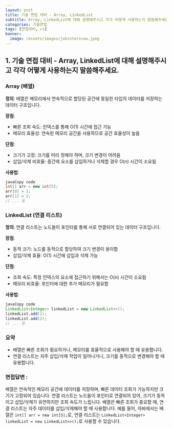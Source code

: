 ```yaml
---
layout: post
title: 기술 면접 대비 - Array, LinkedList
subtitle: Array, LinkedList에 대해 설명해주시고 각각 어떻게 사용하는지 말씀해주세요.
categories: 기술면접
tags: [면접대비, cs]
banner:
  image: /assets/images/jobinterview.jpeg
---
```


## 1. 기술 면접 대비 - Array, LinkedList에 대해 설명해주시고 각각 어떻게 사용하는지 말씀해주세요.

### Array (배열)

**정의**: 배열은 메모리에서 연속적으로 할당된 공간에 동일한 타입의 데이터를 저장하는 데이터 구조입니다.

**장점**:

- 빠른 조회 속도: 인덱스를 통해 O(1) 시간에 접근 가능
- 메모리 효율성: 연속된 메모리 공간을 사용하므로 공간 효율성이 높음

**단점**:

- 크기가 고정: 크기를 미리 정해야 하며, 크기 변경이 어려움
- 삽입/삭제 비효율: 중간에 요소를 삽입하거나 삭제할 경우 O(n) 시간이 소요됨

**사용법**:

```java
javaCopy code
int[] arr = new int[5];
arr[0] = 1;
arr[1] = 2;
// ... 등
```

### LinkedList (연결 리스트)

**정의**: 연결 리스트는 노드들이 포인터를 통해 서로 연결되어 있는 데이터 구조입니다.

**장점**:

- 동적 크기: 노드를 동적으로 할당하여 크기 변경이 용이함
- 삽입/삭제 효율: O(1) 시간에 삽입과 삭제 가능

**단점**:

- 조회 속도: 특정 인덱스의 요소에 접근하기 위해서는 O(n) 시간이 소요됨
- 메모리 비효율: 포인터에 대한 추가 메모리가 필요함

**사용법**:

```java
javaCopy code
LinkedList<Integer> linkedList = new LinkedList<>();
linkedList.add(1);
linkedList.add(2);
// ... 등
```

### 요약

- 배열은 빠른 조회가 필요하거나, 메모리를 효율적으로 사용해야 할 때 유용합니다.
- 연결 리스트는 자주 삽입/삭제 작업이 일어나거나, 크기를 동적으로 변경해야 할 때 유용합니다.



### 면접답변 :

배열은 연속적인 메모리 공간에 데이터를 저장하며, 빠른 데이터 조회가 가능하지만 크기가 고정되어 있습니다. 연결 리스트는 노드들이 포인터로 연결되어 있어, 크기가 동적이고 삽입/삭제가 유연하지만 조회 속도가 느립니다. 배열은 빠른 조회가 중요할 때, 연결 리스트는 자주 데이터를 삽입/삭제해야 할 때 사용합니다. 예를 들어, 자바에서는 배열은 `int[] arr = new int[5];`로, 연결 리스트는 `LinkedList<Integer> linkedList = new LinkedList<>();`로 사용할 수 있습니다.

[1]: https://daringfireball.net/projects/markdown/
[2]: https://www.fileformat.info/info/unicode/char/2163/index.htm
[3]: https://www.markitdown.net/
[4]: https://daringfireball.net/projects/markdown/basics
[5]: https://daringfireball.net/projects/markdown/syntax
